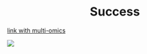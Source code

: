 # <center>Success</center>

[link with multi-omics](https://baderlab.github.io/CBW_Pathways_2020/lectures/Pathways_2020_Module1_lectureGeneListIntro-Bader-live.pdf)

![](F:\gwas_overview\figs\1604658320947.png)

